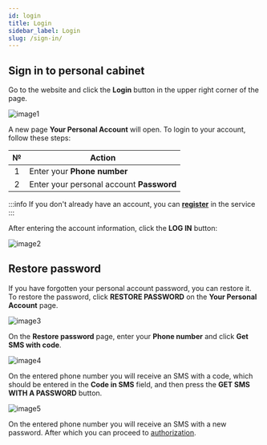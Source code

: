 ```yaml
---
id: login
title: Login
sidebar_label: Login
slug: /sign-in/
---
```


## Sign in to personal cabinet

Go to the website and click the **Login** button in the upper right corner of the page.

![image1](/img/en/general_login/image1.png)

A new page **Your Personal Account** will open. To login to your account, follow these steps:

|  №  | Action |
| :-: | ------ |
| 1 | Enter your **Phone number** |
| 2 | Enter your personal account **Password** |

:::info
If you don't already have an account, you can [**register**](registration.md) in the service
:::

After entering the account information, click the **LOG IN** button:

![image2](/img/en/general_login/image2.png)

## Restore password

If you have forgotten your personal account password, you can restore it. To restore the password, click **RESTORE PASSWORD** on the **Your Personal Account** page.

![image3](/img/en/general_login/image3.png)

On the **Restore password** page, enter your **Phone number** and click **Get SMS with code**.

![image4](/img/en/general_login/image4.png)

On the entered phone number you will receive an SMS with a code, which should be entered in the **Code in SMS** field, and then press the **GET SMS WITH A PASSWORD** button.

![image5](/img/en/general_login/image5.png)

On the entered phone number you will receive an SMS with a new password. After which you can proceed to [authorization](#sign-in-to-personal-cabinet).
